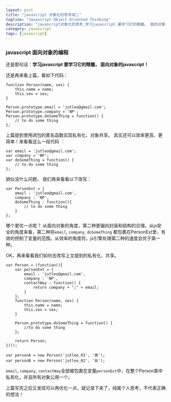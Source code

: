 ```yaml
---
layout: post
title: "javascript 对象化的思考续二"
tagline: "Javascript Object Oriented Thinking"
description: "javascript对象化的思考,学习javascript 要学习它的精髓， 面向对象的javascript！ "
category: javascript
tags: [javascript]
---
```


### javascript 面向对象的编程  
  
还是那句话：**学习javascript 要学习它的精髓， 面向对象的javascript！**  
<!-- more -->
还是再来看上篇，看如下代码：  
	
	function Person(name, sex) {
		this.name = name;
		this.sex = sex;
	}
	
	Person.prototype.email = 'jutleo@gmail.com';
	Person.prototype.company = 'NP';
	Person.prototype.doSomeThing = function() {
		// to do some thing
	};
	
上篇提到使用闭包的匿名函数实现私有化、对象共享。 其实还可以效率更高、更简单！来看看这么一段代码 ：  
	
	var email = 'jutleo@gmail.com';
	var company = 'NP';
	var doSomeThing = function() {
		// to do some thing
	};
	
貌似没什么问题， 我们再来看看以下改写：  
	
	var PersonExt = {
		email : 'jutleo@gmail.com',
		company : 'NP',
		doSomeThing : function(){
			// to do some thing
		}
	};
	
哪个更优一点呢？ 从面向对象的角度，第二种更偏向封装和结构的合理。从js安全的角度来看，第二种将`email`, `company`, `doSomeThing`
都包裹在PersonExt里，有效的控制了变量的范围。从效率的角度将，js引擎处理第二种的速度会优于第一种。

OK，再来看看我们如何去改写上文提到的私有化、共享。  
	
	var Person = (function(){
		var personExt = {
			email : 'jutleo@gmail.com',
			company : 'NP',
			contactWay : function() {
				return company + ";" + email;
			}
		};
		function Person(name, sex) {
			this.name = name;
			this.sex = sex;
		}
		
		Person.prototype.doSomeThing = function() {
			//to do some thing
		};
		
		return Person;
	})();
	
	var personA = new Person('jutleo_01', '男');
	var personB = new Person('jutleo_02', '女');

`email`, `company`, `contactWay`全部被包裹在变量`personExt`中，在整个Person类中私有化，并且所有对象公用一个。 
	
上篇写完之后又发现可以再优化一点，就记录下来了，纯属个人思考，不代表正确的想法！
  